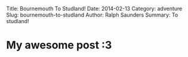 Title: Bournemouth To Studland!
Date: 2014-02-13
Category: adventure
Slug: bournemouth-to-studland
Author: Ralph Saunders
Summary: To studland!

# My awesome post :3
